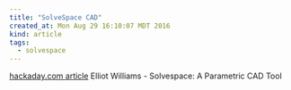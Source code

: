 ```yaml
---
title: "SolveSpace CAD"
created_at: Mon Aug 29 16:10:07 MDT 2016
kind: article
tags:
  - solvespace
---
```




<a href="http://hackaday.com/2016/06/18/solvespace-a-parametric-cad-tool/" target="_blank">hackaday.com article</a>
Elliot Williams - Solvespace: A Parametric CAD Tool



<!--
html boilerplate
<a href="" target="_blank"></a>
<a name=""></a>
<img src="" width="400px">
<ul>
  <li></li>
</ul>
<pre>
</pre>
<pre><code>
</code></pre>
-->
